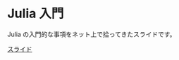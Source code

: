 # Julia 入門

Julia の入門的な事項をネット上で拾ってきたスライドです。

[スライド](https://elle-et-noire.github.io/julia-intro/julia-intro.html)
